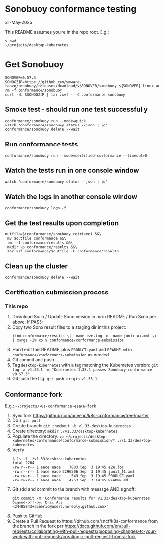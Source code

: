 # Sonobuoy conformance testing
31-May-2025

This README assumes you're in the repo root. E.g.:

```
$ pwd
~/projects/desktop-kubernetes
```

# Get Sonobuoy
```
SONOVER=0.57.3
SONOGZIP=https://github.com/vmware-tanzu/sonobuoy/releases/download/v$SONOVER/sonobuoy_${SONOVER}_linux_amd64.tar.gz
rm -f conformance/sonobuoy
curl -sL $SONOGZIP | tar zxvf - -C conformance sonobuoy
```

## Smoke test - should run one test successfully

```
conformance/sonobuoy run --mode=quick
watch 'conformance/sonobuoy status --json | jq'
conformance/sonobuoy delete --wait
```

## Run conformance tests

```
conformance/sonobuoy run --mode=certified-conformance --timeout=0
```

## Watch the tests run in one console window

```
watch 'conformance/sonobuoy status --json | jq'
```

## Watch the logs in another console window

```
conformance/sonobuoy logs -f
```

## Get the test results upon completion

```
outfile=$(conformance/sonobuoy retrieve) &&\
 mv $outfile conformance &&\
 rm -rf conformance/results &&\
 mkdir -p conformance/results &&\
 tar xzf conformance/$outfile -C conformance/results
```

## Clean up the cluster

```
conformance/sonobuoy delete --wait
```

## Certification submission process

### This repo

1. Download Sono / Update Sono version in main README / Run Sono per above. If PASS:
2. Copy two Sono result files to a staging dir in this project:
   ```
   find conformance/results \( -name e2e.log -o -name junit_01.xml \) | xargs -I% cp % conformance/conformance-submission
   ```
3. Hand edit this README, plus `PRODUCT.yaml` and `README.md` in `conformance/conformance-submission` as needed
4. Git commit and push
5. Tag `desktop-kubernetes` with a tag matching the Kubernetes version: `git tag -a v1.33.1 -m "Kubernetes 1.33.1 passes Sonobuoy conformance v0.57.3"`
6. Git push the tag: `git push origin v1.33.1`

## Conformance fork

E.g.: `~/projects/k8s-conformance-esace-fork`

1. Sync fork https://github.com/aceeric/k8s-conformance/tree/master
2. Do a `git pull`
3. Create branch: `git checkout -b v1.33-desktop-kubernetes`
4. Create directory: `mkdir ./v1.33/desktop-kubernetes`
5. Populate the directory: `cp ~/projects/desktop-kubernetes/conformance/conformance-submission/* ./v1.33/desktop-kubernetes`
6. Verify
   ```
   $ ls -l ./v1.33/desktop-kubernetes
   total 2264
   -rw-r--r-- 1 eace eace    7883 Sep  3 19:45 e2e.log
   -rw-r--r-- 1 eace eace 2296506 Sep  3 19:45 junit_01.xml
   -rw-rw-r-- 1 eace eace     549 Sep  3 19:45 PRODUCT.yaml
   -rw-rw-r-- 1 eace eace    4253 Sep  3 19:45 README.md
   ```
7. Git add and commit to the branch with message AND signoff:
   ```
   git commit -m 'Conformance results for v1.33/desktop-kubernetes
   Signed-off-by: Eric Ace <24485843+aceeric@users.noreply.github.com>'
   ```
8. Push to GitHub
9. Create a Pull Request to https://github.com/cncf/k8s-conformance from the branch in the fork per https://docs.github.com/en/pull-requests/collaborating-with-pull-requests/proposing-changes-to-your-work-with-pull-requests/creating-a-pull-request-from-a-fork
